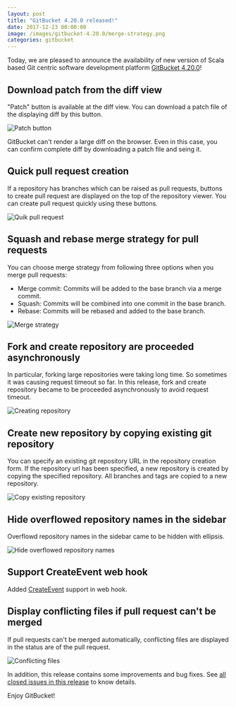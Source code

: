 ```yaml
---
layout: post
title: "GitBucket 4.20.0 released!"
date: 2017-12-23 00:00:00
image: /images/gitbucket-4.20.0/merge-strategy.png
categories: gitbucket
---
```


Today, we are pleased to announce the availability of new version of Scala based Git centric software development platform [GitBucket 4.20.0](https://github.com/gitbucket/gitbucket/releases/tag/4.20.0)!

## Download patch from the diff view

"Patch" button is available at the diff view. You can download a patch file of the displaying diff by this button.

![Patch button]({{site.baseurl}}/images/gitbucket-4.20.0/download-patch.png)

GitBucket can't render a large diff on the browser. Even in this case, you can confirm complete diff by downloading a patch file and seing it.

## Quick pull request creation

If a repository has branches which can be raised as pull requests, buttons to create pull request are displayed on the top of the repository viewer. You can create pull request quickly using these buttons.

![Quik pull request]({{site.baseurl}}/images/gitbucket-4.20.0/quick-pull-request.png)

## Squash and rebase merge strategy for pull requests

You can choose merge strategy from following three options when you merge pull requests:

- Merge commit: Commits will be added to the base branch via a merge commit.
- Squash: Commits will be combined into one commit in the base branch.
- Rebase: Commits will be rebased and added to the base branch.

![Merge strategy]({{site.baseurl}}/images/gitbucket-4.20.0/merge-strategy.png)

## Fork and create repository are proceeded asynchronously

In particular, forking large repositories were taking long time. So sometimes it was causing request timeout so far. In this release, fork and create repository became to be proceeded asynchronously to avoid request timeout.

![Creating repository]({{site.baseurl}}/images/gitbucket-4.20.0/creating-repository.png)

## Create new repository by copying existing git repository

You can specify an existing git repository URL in the repository creation form. If the repository url has been specified, a new repository is created by copying the specified repository. All branches and tags are copied to a new repository.

![Copy existing repository]({{site.baseurl}}/images/gitbucket-4.20.0/copy-existing-repository.png)

## Hide overflowed repository names in the sidebar

Overflowd repository names in the sidebar came to be hidden with ellipsis.

![Hide overflowed repository names]({{site.baseurl}}/images/gitbucket-4.20.0/sidebar-overflow.png)

## Support CreateEvent web hook

Added [CreateEvent](https://developer.github.com/v3/activity/events/types/#createevent) support in web hook.

## Display conflicting files if pull request can't be merged

If pull requests can't be merged automatically, conflicting files are displayed in the status are of the pull request.

![Conflicting files]({{site.baseurl}}/images/gitbucket-4.20.0/conflicting-files.png)

In addition, this release contains some improvements and bug fixes. See [all closed issues in this release](https://github.com/gitbucket/gitbucket/issues?q=is%3Aclosed+milestone%3A4.20.0) to know details.

Enjoy GitBucket!
